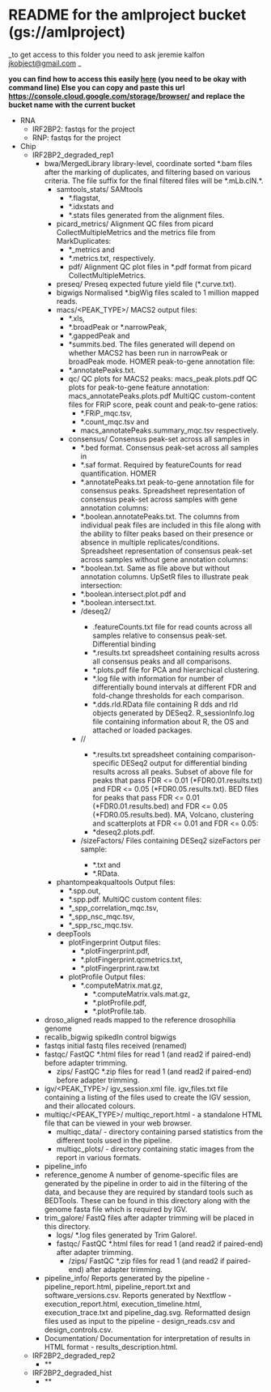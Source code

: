 # README for the amlproject bucket (gs://amlproject)
_to get access to this folder you need to ask jeremie kalfon jkobject@gmail.com _

__you can find how to access this easily [here](https://cloud.google.com/storage/docs/gsutil_install) (you need to be okay with command line) Else you can copy and paste this url https://console.cloud.google.com/storage/browser/<bucketname> and replace the bucket name with the current bucket__

- RNA
	- IRF2BP2: fastqs for the project
	- RNP: fastqs for the project
- Chip
	- IRF2BP2\_degraded\_rep1
		- bwa/MergedLibrary library-level, coordinate sorted \*.bam files after the marking of duplicates, and filtering based on various criteria. The file suffix for the final filtered files will be \*.mLb.clN.\*. 
			- samtools\_stats/ SAMtools 
				- \*.flagstat, 
				- \*.idxstats and 
				- \*.stats files generated from the alignment files.
			- picard\_metrics/ Alignment QC files from picard CollectMultipleMetrics and the metrics file from MarkDuplicates: 
				- \*\_metrics and 
				- \*.metrics.txt, respectively.
				- pdf/ Alignment QC plot files in \*.pdf format from picard CollectMultipleMetrics.
			- preseq/ Preseq expected future yield file (\*.curve.txt).
			- bigwigs Normalised \*.bigWig files scaled to 1 million mapped reads.
			- macs/<PEAK\_TYPE>/ MACS2 output files: 
				- \*.xls, 
				- \*.broadPeak or \*.narrowPeak, 
				- \*.gappedPeak and 
				- \*summits.bed. The files generated will depend on whether MACS2 has been run in narrowPeak or broadPeak mode. HOMER peak-to-gene annotation file: 
				- \*.annotatePeaks.txt.
				- qc/ QC plots for MACS2 peaks: macs\_peak.plots.pdf QC plots for peak-to-gene feature annotation: macs\_annotatePeaks.plots.pdf MultiQC custom-content files for FRiP score, peak count and peak-to-gene ratios: 
					- \*.FRiP\_mqc.tsv, 
					- \*.count\_mqc.tsv and 
					- macs\_annotatePeaks.summary\_mqc.tsv respectively.
				- consensus/ Consensus peak-set across all samples in 
					- \*.bed format. Consensus peak-set across all samples in 
					- \*.saf format. Required by featureCounts for read quantification. HOMER 
					- \*.annotatePeaks.txt peak-to-gene annotation file for consensus peaks. Spreadsheet representation of consensus peak-set across samples with gene annotation columns: 
					- \*.boolean.annotatePeaks.txt. The columns from individual peak files are included in this file along with the ability to filter peaks based on their presence or absence in multiple replicates/conditions. Spreadsheet representation of consensus peak-set across samples without gene annotation columns: 
					- \*.boolean.txt. Same as file above but without annotation columns. UpSetR files to illustrate peak intersection: 
					- \*.boolean.intersect.plot.pdf and 
					- \*.boolean.intersect.txt.
					- <ANTIBODY>/deseq2/ 
						- .featureCounts.txt file for read counts across all samples relative to consensus peak-set. Differential binding 
						- \*.results.txt spreadsheet containing results across all consensus peaks and all comparisons. 
						- \*.plots.pdf file for PCA and hierarchical clustering. 
						- \*.log file with information for number of differentially bound intervals at different FDR and fold-change thresholds for each comparison. 
						- \*.dds.rld.RData file containing R dds and rld objects generated by DESeq2. R\_sessionInfo.log file containing information about R, the OS and attached or loaded packages.
					- <ANTIBODY>/<COMPARISON>/ 
						- \*.results.txt spreadsheet containing comparison-specific DESeq2 output for differential binding results across all peaks. Subset of above file for peaks that pass FDR <= 0.01 (\*FDR0.01.results.txt) and FDR <= 0.05 (\*FDR0.05.results.txt). BED files for peaks that pass FDR <= 0.01 (\*FDR0.01.results.bed) and FDR <= 0.05 (\*FDR0.05.results.bed). MA, Volcano, clustering and scatterplots at FDR <= 0.01 and FDR <= 0.05: 
						- \*deseq2.plots.pdf.
					- <ANTIBODY>/sizeFactors/ Files containing DESeq2 sizeFactors per sample: 
						- \*.txt and 
						- \*.RData. 
			- phantompeakqualtools Output files: 
				- \*.spp.out, 
				- \*.spp.pdf. MultiQC custom content files: 
				- \*\_spp\_correlation\_mqc.tsv, 
				- \*\_spp\_nsc\_mqc.tsv, 
				- \*\_spp\_rsc\_mqc.tsv.
			- deepTools
				- plotFingerprint Output files: 
					- \*.plotFingerprint.pdf, 
					- \*.plotFingerprint.qcmetrics.txt, 
					- \*.plotFingerprint.raw.txt
				- plotProfile Output files: 
					- \*.computeMatrix.mat.gz, 
						- \*.computeMatrix.vals.mat.gz, 
						- \*.plotProfile.pdf, 
						- \*.plotProfile.tab.
		- droso\_aligned reads mapped to the reference drosophilia genome
		- recalib\_bigwig spikedIn control bigwigs
		- fastqs initial fastq files received (renamed)
		- fastqc/ FastQC \*.html files for read 1 (and read2 if paired-end) before adapter trimming.
			- zips/ FastQC \*.zip files for read 1 (and read2 if paired-end) before adapter trimming.
		- igv/<PEAK\_TYPE>/ igv\_session.xml file. igv\_files.txt file containing a listing of the files used to create the IGV session, and their allocated colours.
		- multiqc/<PEAK\_TYPE>/ multiqc\_report.html - a standalone HTML file that can be viewed in your web browser.
			- multiqc\_data/ - directory containing parsed statistics from the different tools used in the pipeline.
			- multiqc\_plots/ - directory containing static images from the report in various formats.
		- pipeline\_info
		- reference\_genome A number of genome-specific files are generated by the pipeline in order to aid in the filtering of the data, and because they are required by standard tools such as BEDTools. These can be found in this directory along with the genome fasta file which is required by IGV.
		- trim\_galore/ FastQ files after adapter trimming will be placed in this directory.
			- logs/ \*.log files generated by Trim Galore!.
			- fastqc/ FastQC \*.html files for read 1 (and read2 if paired-end) after adapter trimming.
				- /zips/ FastQC \*.zip files for read 1 (and read2 if paired-end) after adapter trimming.
		- pipeline\_info/ Reports generated by the pipeline - pipeline\_report.html, pipeline\_report.txt and software\_versions.csv. Reports generated by Nextflow - execution\_report.html, execution\_timeline.html, execution\_trace.txt and pipeline\_dag.svg. Reformatted design files used as input to the pipeline - design\_reads.csv and design\_controls.csv.
		- Documentation/ Documentation for interpretation of results in HTML format - results\_description.html.
	- IRF2BP2\_degraded\_rep2
		- \*\*
	- IRF2BP2\_degraded\_hist
		- \*\*
